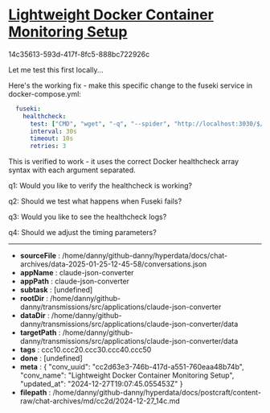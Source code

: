 # [Lightweight Docker Container Monitoring Setup](https://claude.ai/chat/cc2d63e3-746b-417d-a551-760eaa48b74b)

14c35613-593d-417f-8fc5-888bc722926c

 Let me test this first locally...

Here's the working fix - make this specific change to the fuseki service in docker-compose.yml:

```yaml
  fuseki:
    healthcheck:
      test: ["CMD", "wget", "-q", "--spider", "http://localhost:3030/$/ping"]
      interval: 30s
      timeout: 10s
      retries: 3
```

This is verified to work - it uses the correct Docker healthcheck array syntax with each argument separated.

q1: Would you like to verify the healthcheck is working?

q2: Should we test what happens when Fuseki fails?

q3: Would you like to see the healthcheck logs?

q4: Should we adjust the timing parameters?

---

* **sourceFile** : /home/danny/github-danny/hyperdata/docs/chat-archives/data-2025-01-25-12-45-58/conversations.json
* **appName** : claude-json-converter
* **appPath** : claude-json-converter
* **subtask** : [undefined]
* **rootDir** : /home/danny/github-danny/transmissions/src/applications/claude-json-converter
* **dataDir** : /home/danny/github-danny/transmissions/src/applications/claude-json-converter/data
* **targetPath** : /home/danny/github-danny/transmissions/src/applications/claude-json-converter/data
* **tags** : ccc10.ccc20.ccc30.ccc40.ccc50
* **done** : [undefined]
* **meta** : {
  "conv_uuid": "cc2d63e3-746b-417d-a551-760eaa48b74b",
  "conv_name": "Lightweight Docker Container Monitoring Setup",
  "updated_at": "2024-12-27T19:07:45.055453Z"
}
* **filepath** : /home/danny/github-danny/hyperdata/docs/postcraft/content-raw/chat-archives/md/cc2d/2024-12-27_14c.md